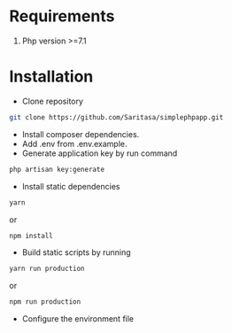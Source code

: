 # Requirements
1. Php version >=7.1

# Installation
- Clone repository
```bash
git clone https://github.com/Saritasa/simplephpapp.git
```
- Install composer dependencies.
- Add .env from .env.example.
- Generate application key by run command
```bash
php artisan key:generate
```
- Install static dependencies
```bash
yarn
```
or
```bash
npm install
```
- Build static scripts by running
```bash
yarn run production
```
or
```bash
npm run production
```
- Configure the environment file
